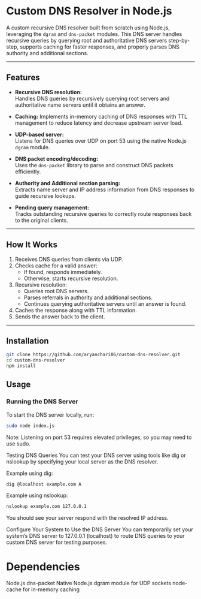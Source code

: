 # Custom DNS Resolver in Node.js

A custom recursive DNS resolver built from scratch using Node.js, leveraging the `dgram` and `dns-packet` modules. This DNS server handles recursive queries by querying root and authoritative DNS servers step-by-step, supports caching for faster responses, and properly parses DNS authority and additional sections.

---

## Features

- **Recursive DNS resolution:**  
  Handles DNS queries by recursively querying root servers and authoritative name servers until it obtains an answer.

- **Caching:** 
  Implements in-memory caching of DNS responses with TTL management to reduce latency and decrease upstream server load.

- **UDP-based server:**  
  Listens for DNS queries over UDP on port 53 using the native Node.js `dgram` module.

- **DNS packet encoding/decoding:**  
  Uses the `dns-packet` library to parse and construct DNS packets efficiently.

- **Authority and Additional section parsing:**  
  Extracts name server and IP address information from DNS responses to guide recursive lookups.

- **Pending query management:**  
  Tracks outstanding recursive queries to correctly route responses back to the original clients.

---

## How It Works

1. Receives DNS queries from clients via UDP.
2. Checks cache for a valid answer:
   - If found, responds immediately.
   - Otherwise, starts recursive resolution.
3. Recursive resolution:
   - Queries root DNS servers.
   - Parses referrals in authority and additional sections.
   - Continues querying authoritative servers until an answer is found.
4. Caches the response along with TTL information.
5. Sends the answer back to the client.

---

## Installation

```bash
git clone https://github.com/aryanchari06/custom-dns-resolver.git
cd custom-dns-resolver
npm install
```

## Usage

### Running the DNS Server

To start the DNS server locally, run:

```bash
sudo node index.js
```
Note: Listening on port 53 requires elevated privileges, so you may need to use sudo.

Testing DNS Queries
You can test your DNS server using tools like dig or nslookup by specifying your local server as the DNS resolver.

Example using dig:

```bash
dig @localhost example.com A
```
Example using nslookup:
```bash
nslookup example.com 127.0.0.1
```
You should see your server respond with the resolved IP address.

Configure Your System to Use the DNS Server
You can temporarily set your system’s DNS server to 127.0.0.1 (localhost) to route DNS queries to your custom DNS server for testing purposes.

# Dependencies
Node.js
dns-packet
Native Node.js dgram module for UDP sockets
node-cache for in-memory caching

